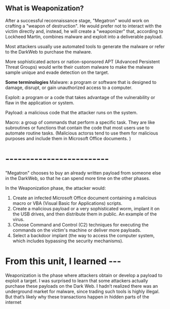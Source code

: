 ## What is Weaponization? 
After a successful reconnaissance stage, "Megatron" would work on crafting a "weapon of destruction". 
He would prefer not to interact with the victim directly and, instead, he will create a "weaponizer" that, according to Lockheed Martin, combines malware and exploit into a deliverable payload. 

Most attackers usually use automated tools to generate the malware or refer to the DarkWeb to purchase the malware. 

More sophisticated actors or nation-sponsored APT (Advanced Persistent Threat Groups) would write their custom malware to make the malware sample unique and evade detection on the target.

 
**Some terminologies** 
Malware: a program or software that is designed to damage, disrupt, or gain unauthorized access to a computer.

Exploit: a program or a code that takes advantage of the vulnerability or flaw in the application or system.

Payload: a malicious code that the attacker runs on the system.

Macro: a group of commands that perform a specific task. They are like subroutines or functions that contain the code that most users use to automate routine tasks. (Malicious actorss tend to use them for malicious purposes and include them in Microsoft Office documents. )
 

# -------------------------

"Megatron" chooses to buy an already written payload from someone else in the DarkWeb, so that he can spend more time on the other phases. 

In the Weaponization phase, the attacker would:

1. Create an infected Microsoft Office document containing a malicious macro or VBA (Visual Basic for Applications) scripts.  
2. Create a malicious payload or a very sophisticated worm, implant it on the USB drives, and then distribute them in public. An example of the virus. 
3. Choose Command and Control (C2) techniques for executing the commands on the victim's machine or deliver more payloads. 
4. Select a backdoor implant (the way to access the computer system, which includes bypassing the security mechanisms).




# From this unit, I learned --- 
Weaponization is the phase where attackers obtain or develop a payload to exploit a target. I was surprised to learn that some attackers actually purchase these payloads on the Dark Web. I hadn’t realized there was an underground market for malware, since trading such tools is highly illegal. But that’s likely why these transactions happen in hidden parts of the internet